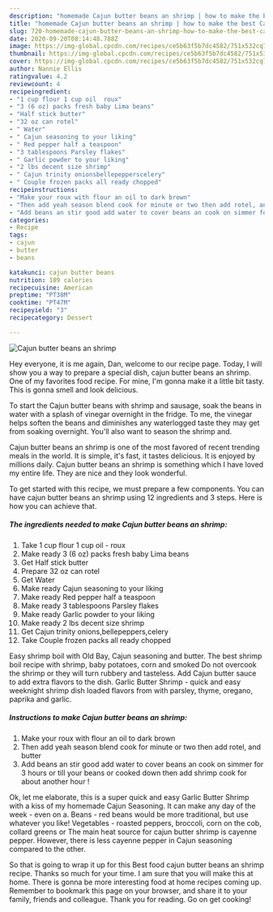 ```yaml
---
description: "homemade Cajun butter beans an shrimp | how to make the best Cajun butter beans an shrimp"
title: "homemade Cajun butter beans an shrimp | how to make the best Cajun butter beans an shrimp"
slug: 720-homemade-cajun-butter-beans-an-shrimp-how-to-make-the-best-cajun-butter-beans-an-shrimp
date: 2020-09-20T08:14:48.788Z
image: https://img-global.cpcdn.com/recipes/ce5b63f5b7dc4582/751x532cq70/cajun-butter-beans-an-shrimp-recipe-main-photo.jpg
thumbnail: https://img-global.cpcdn.com/recipes/ce5b63f5b7dc4582/751x532cq70/cajun-butter-beans-an-shrimp-recipe-main-photo.jpg
cover: https://img-global.cpcdn.com/recipes/ce5b63f5b7dc4582/751x532cq70/cajun-butter-beans-an-shrimp-recipe-main-photo.jpg
author: Nannie Ellis
ratingvalue: 4.2
reviewcount: 4
recipeingredient:
- "1 cup flour 1 cup oil  roux"
- "3 (6 oz) packs fresh baby Lima beans"
- "Half stick butter"
- "32 oz can rotel"
- " Water"
- " Cajun seasoning to your liking"
- " Red pepper half a teaspoon"
- "3 tablespoons Parsley flakes"
- " Garlic powder to your liking"
- "2 lbs decent size shrimp"
- " Cajun trinity onionsbellepepperscelery"
- " Couple frozen packs all ready chopped"
recipeinstructions:
- "Make your roux with flour an oil to dark brown"
- "Then add yeah season blend cook for minute or two then add rotel, and butter"
- "Add beans an stir good add water to cover beans an cook on simmer for 3 hours or till your beans or cooked down then add shrimp cook for about another hour !"
categories:
- Recipe
tags:
- cajun
- butter
- beans

katakunci: cajun butter beans 
nutrition: 189 calories
recipecuisine: American
preptime: "PT38M"
cooktime: "PT47M"
recipeyield: "3"
recipecategory: Dessert

---
```



![Cajun butter beans an shrimp](https://img-global.cpcdn.com/recipes/ce5b63f5b7dc4582/751x532cq70/cajun-butter-beans-an-shrimp-recipe-main-photo.jpg)

Hey everyone, it is me again, Dan, welcome to our recipe page. Today, I will show you a way to prepare a special dish, cajun butter beans an shrimp. One of my favorites food recipe. For mine, I'm gonna make it a little bit tasty. This is gonna smell and look delicious.

To start the Cajun butter beans with shrimp and sausage, soak the beans in water with a splash of vinegar overnight in the fridge. To me, the vinegar helps soften the beans and diminishes any waterlogged taste they may get from soaking overnight. You&#39;ll also want to season the shrimp and.

Cajun butter beans an shrimp is one of the most favored of recent trending meals in the world. It is simple, it's fast, it tastes delicious. It is enjoyed by millions daily. Cajun butter beans an shrimp is something which I have loved my entire life. They are nice and they look wonderful.


To get started with this recipe, we must prepare a few components. You can have cajun butter beans an shrimp using 12 ingredients and 3 steps. Here is how you can achieve that.

<!--inarticleads1-->

##### The ingredients needed to make Cajun butter beans an shrimp:

1. Take 1 cup flour 1 cup oil - roux
1. Make ready 3 (6 oz) packs fresh baby Lima beans
1. Get Half stick butter
1. Prepare 32 oz can rotel
1. Get  Water
1. Make ready  Cajun seasoning to your liking
1. Make ready  Red pepper half a teaspoon
1. Make ready 3 tablespoons Parsley flakes
1. Make ready  Garlic powder to your liking
1. Make ready 2 lbs decent size shrimp
1. Get  Cajun trinity onions,bellepeppers,celery
1. Take  Couple frozen packs all ready chopped


Easy shrimp boil with Old Bay, Cajun seasoning and butter. The best shrimp boil recipe with shrimp, baby potatoes, corn and smoked Do not overcook the shrimp or they will turn rubbery and tasteless. Add Cajun butter sauce to add extra flavors to the dish. Garlic Butter Shrimp - quick and easy weeknight shrimp dish loaded flavors from with parsley, thyme, oregano, paprika and garlic. 

<!--inarticleads2-->

##### Instructions to make Cajun butter beans an shrimp:

1. Make your roux with flour an oil to dark brown
1. Then add yeah season blend cook for minute or two then add rotel, and butter
1. Add beans an stir good add water to cover beans an cook on simmer for 3 hours or till your beans or cooked down then add shrimp cook for about another hour !


Ok, let me elaborate, this is a super quick and easy Garlic Butter Shrimp with a kiss of my homemade Cajun Seasoning. It can make any day of the week - even on a. Beans - red beans would be more traditional, but use whatever you like! Vegetables - roasted peppers, broccoli, corn on the cob, collard greens or The main heat source for cajun butter shrimp is cayenne pepper. However, there is less cayenne pepper in Cajun seasoning compared to the other. 

So that is going to wrap it up for this Best food cajun butter beans an shrimp recipe. Thanks so much for your time. I am sure that you will make this at home. There is gonna be more interesting food at home recipes coming up. Remember to bookmark this page on your browser, and share it to your family, friends and colleague. Thank you for reading. Go on get cooking!
